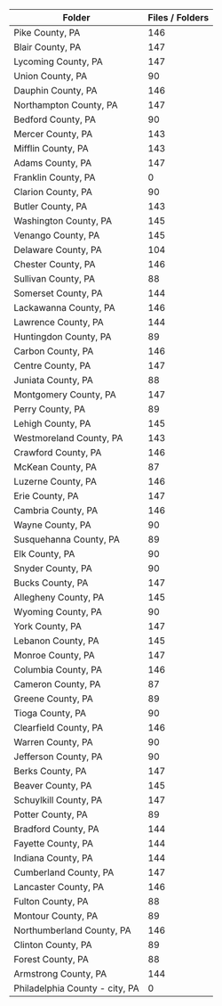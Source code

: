 | Folder                         |   Files / Folders |
|--------------------------------|-------------------|
| Pike County, PA                |               146 |
| Blair County, PA               |               147 |
| Lycoming County, PA            |               147 |
| Union County, PA               |                90 |
| Dauphin County, PA             |               146 |
| Northampton County, PA         |               147 |
| Bedford County, PA             |                90 |
| Mercer County, PA              |               143 |
| Mifflin County, PA             |               143 |
| Adams County, PA               |               147 |
| Franklin County, PA            |                 0 |
| Clarion County, PA             |                90 |
| Butler County, PA              |               143 |
| Washington County, PA          |               145 |
| Venango County, PA             |               145 |
| Delaware County, PA            |               104 |
| Chester County, PA             |               146 |
| Sullivan County, PA            |                88 |
| Somerset County, PA            |               144 |
| Lackawanna County, PA          |               146 |
| Lawrence County, PA            |               144 |
| Huntingdon County, PA          |                89 |
| Carbon County, PA              |               146 |
| Centre County, PA              |               147 |
| Juniata County, PA             |                88 |
| Montgomery County, PA          |               147 |
| Perry County, PA               |                89 |
| Lehigh County, PA              |               145 |
| Westmoreland County, PA        |               143 |
| Crawford County, PA            |               146 |
| McKean County, PA              |                87 |
| Luzerne County, PA             |               146 |
| Erie County, PA                |               147 |
| Cambria County, PA             |               146 |
| Wayne County, PA               |                90 |
| Susquehanna County, PA         |                89 |
| Elk County, PA                 |                90 |
| Snyder County, PA              |                90 |
| Bucks County, PA               |               147 |
| Allegheny County, PA           |               145 |
| Wyoming County, PA             |                90 |
| York County, PA                |               147 |
| Lebanon County, PA             |               145 |
| Monroe County, PA              |               147 |
| Columbia County, PA            |               146 |
| Cameron County, PA             |                87 |
| Greene County, PA              |                89 |
| Tioga County, PA               |                90 |
| Clearfield County, PA          |               146 |
| Warren County, PA              |                90 |
| Jefferson County, PA           |                90 |
| Berks County, PA               |               147 |
| Beaver County, PA              |               145 |
| Schuylkill County, PA          |               147 |
| Potter County, PA              |                89 |
| Bradford County, PA            |               144 |
| Fayette County, PA             |               144 |
| Indiana County, PA             |               144 |
| Cumberland County, PA          |               147 |
| Lancaster County, PA           |               146 |
| Fulton County, PA              |                88 |
| Montour County, PA             |                89 |
| Northumberland County, PA      |               146 |
| Clinton County, PA             |                89 |
| Forest County, PA              |                88 |
| Armstrong County, PA           |               144 |
| Philadelphia County - city, PA |                 0 |